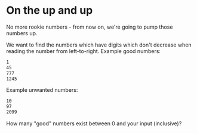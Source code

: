 # On the up and up

No more rookie numbers - from now on, we're going to pump those numbers up.

We want to find the numbers which have digits which don't decrease when reading the number from left-to-right.
Example good numbers:

```txt
1
45
777
1245
```

Example unwanted numbers:

```txt
10
97
2099
```

How many "good" numbers exist between 0 and your input (inclusive)?
